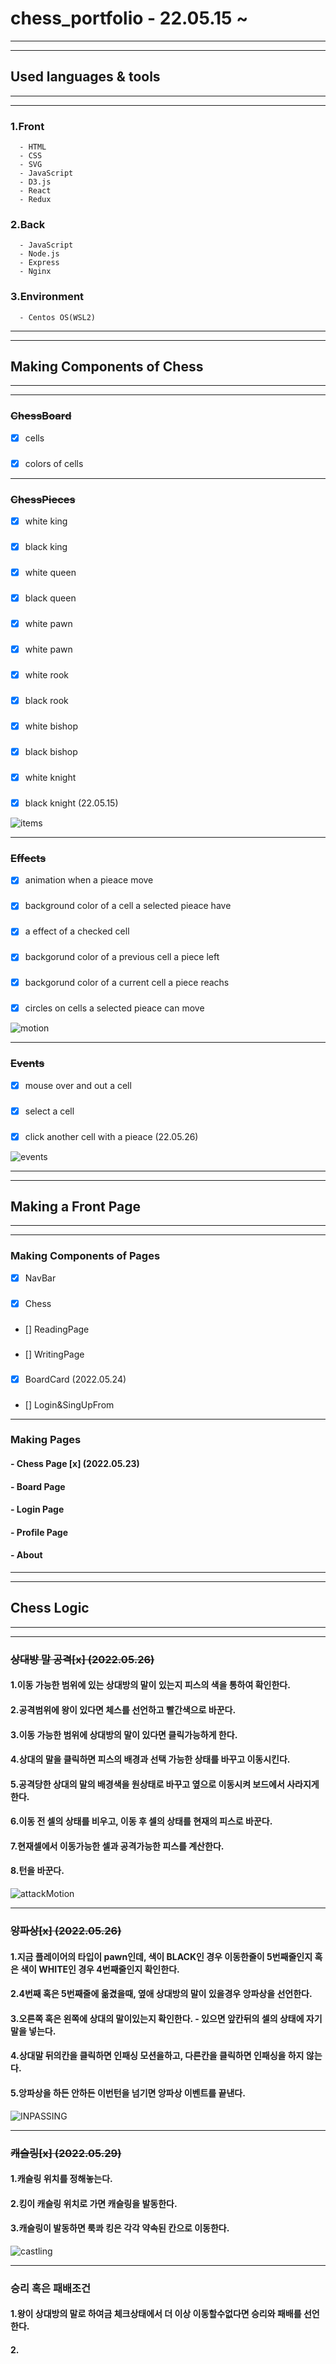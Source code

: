 # chess_portfolio - 22.05.15 ~

---

---

## Used languages & tools

---

---

### 1.Front

      - HTML
      - CSS
      - SVG
      - JavaScript
      - D3.js
      - React
      - Redux

### 2.Back

      - JavaScript
      - Node.js
      - Express
      - Nginx

### 3.Environment

      - Centos OS(WSL2)

---

---

## Making Components of Chess

---

---

### ~~ChessBoard~~

- [x] cells

###

- [x] colors of cells

---

### ~~ChessPieces~~

- [x] white king

###

- [x] black king

###

- [x] white queen

###

- [x] black queen

###

- [x] white pawn

###

- [x] white pawn

###

- [x] white rook

###

- [x] black rook

###

- [x] white bishop

###

- [x] black bishop

###

- [x] white knight

###

- [x] black knight (22.05.15)

![items](/records-archive/Images/items.png)

---

### ~~Effects~~

- [x] animation when a pieace move

###

- [x] background color of a cell a selected pieace have

###

- [x] a effect of a checked cell

###

- [x] backgorund color of a previous cell a piece left

###

- [x] backgorund color of a current cell a piece reachs

###

- [x] circles on cells a selected pieace can move

![motion](/records-archive/Images/motion.gif)

---

### ~~Events~~

- [x] mouse over and out a cell

###

- [x] select a cell

###

- [x] click another cell with a pieace (22.05.26)

![events](/records-archive/Images/events.gif)

---

---

## Making a Front Page

---

---

### Making Components of Pages

- [x] NavBar

###

- [x] Chess

###

- [] ReadingPage

###

- [] WritingPage

###

- [x] BoardCard (2022.05.24)

###

- [] Login&SingUpFrom

---

### Making Pages

#### - Chess Page [x] (2022.05.23)

#### - Board Page

#### - Login Page

#### - Profile Page

#### - About

---

---

## Chess Logic

---

---

### ~~상대방 말 공격[x] (2022.05.26)~~

#### 1.이동 가능한 범위에 있는 상대방의 말이 있는지 피스의 색을 통하여 확인한다.

#### 2.공격범위에 왕이 있다면 체스를 선언하고 빨간색으로 바꾼다.

#### 3.이동 가능한 범위에 상대방의 말이 있다면 클릭가능하게 한다.

#### 4.상대의 말을 클릭하면 피스의 배경과 선택 가능한 상태를 바꾸고 이동시킨다.

#### 5.공격당한 상대의 말의 배경색을 원상태로 바꾸고 옆으로 이동시켜 보드에서 사라지게한다.

#### 6.이동 전 셀의 상태를 비우고, 이동 후 셀의 상태를 현재의 피스로 바꾼다.

#### 7.현재셀에서 이동가능한 셀과 공격가능한 피스를 계산한다.

#### 8.턴을 바꾼다.

![attackMotion](/records-archive/Images/attackMotion.gif)

---

### ~~앙파상[x] (2022.05.26)~~

#### 1.지금 플레이어의 타입이 pawn인데, 색이 BLACK인 경우 이동한줄이 5번째줄인지 혹은 색이 WHITE인 경우 4번째줄인지 확인한다.

#### 2.4번째 혹은 5번째줄에 옮겼을때, 옆애 상대방의 말이 있을경우 앙파상을 선언한다.

#### 3.오른쪽 혹은 왼쪽에 상대의 말이있는지 확인한다. - 있으면 앞칸뒤의 셀의 상태에 자기말을 넣는다.

#### 4.상대말 뒤의칸을 클릭하면 인패싱 모션을하고, 다른칸을 클릭하면 인패싱을 하지 않는다.

#### 5.앙파상을 하든 안하든 이번턴을 넘기면 앙파상 이벤트를 끝낸다.

![INPASSING](/records-archive/Images/INPASSING.gif)

---

### ~~캐슬링[x] (2022.05.29)~~

#### 1.캐슬링 위치를 정해놓는다.

#### 2.킹이 캐슬링 위치로 가면 캐슬링을 발동한다.

#### 3.캐슬링이 발동하면 룩콰 킹은 각각 약속된 칸으로 이동한다.

![castling](/records-archive/Images/castling.gif)

---

### 승리 혹은 패배조건

#### 1.왕이 상대방의 말로 하여금 체크상태에서 더 이상 이동할수없다면 승리와 패배를 선언한다.

#### 2.
